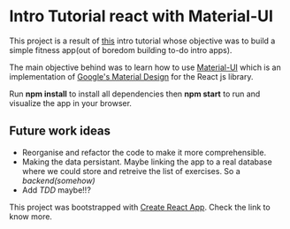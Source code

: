 # Intro Tutorial react with Material-UI

This project is a result of [this](https://medium.freecodecamp.org/meet-your-material-ui-your-new-favorite-user-interface-library-6349a1c88a8c) intro tutorial whose objective was to build a simple fitness app(out of boredom building to-do intro apps).

The main objective behind was to learn how to use [Material-UI](https://material-ui.com/) which is an implementation of [Google's Material Design](https://material.io/design/) for the React js library.

Run **npm install** to install all dependencies then **npm start** to run and visualize the app in your browser.

## Future work ideas

* Reorganise and refactor the code to make it more comprehensible.
* Making the data persistant. Maybe linking the app to a real database where we could store and retreive the list of exercises. So a _backend(somehow)_
* Add _TDD_ maybe!!?

This project was bootstrapped with [Create React App](https://github.com/facebook/create-react-app). Check the link to know more. 